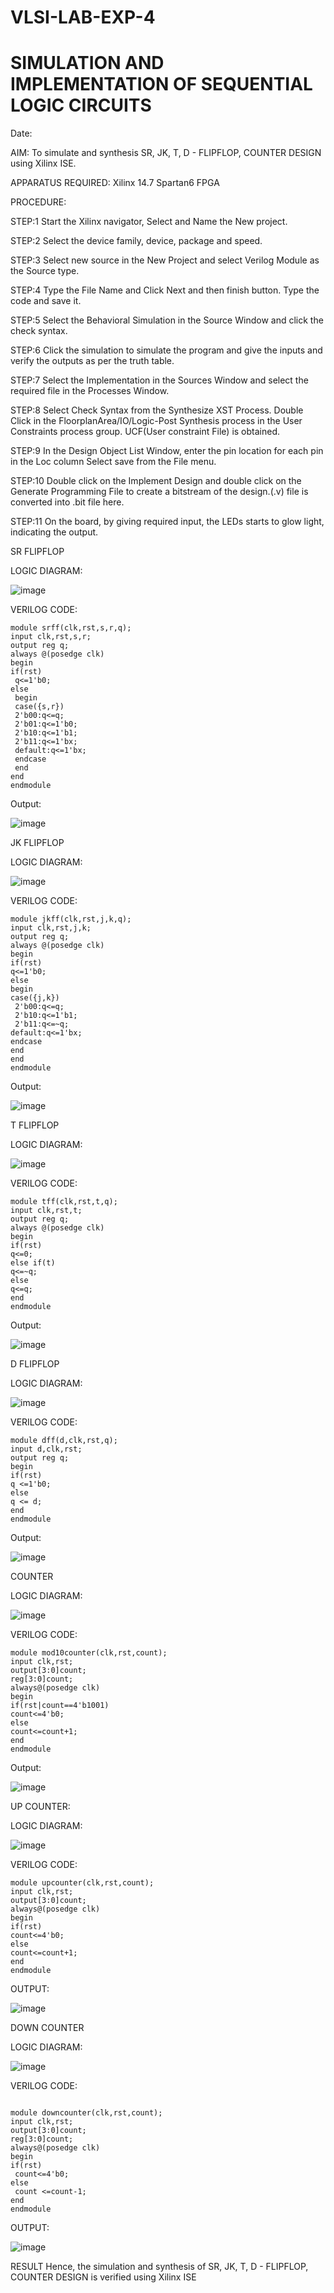 # VLSI-LAB-EXP-4

# SIMULATION AND IMPLEMENTATION OF SEQUENTIAL LOGIC CIRCUITS

Date:


AIM: 
 To simulate and synthesis SR, JK, T, D - FLIPFLOP, COUNTER DESIGN using Xilinx ISE.

APPARATUS REQUIRED:
Xilinx 14.7
Spartan6 FPGA

PROCEDURE:

STEP:1  Start  the Xilinx navigator, Select and Name the New project.

STEP:2  Select the device family, device, package and speed.       

STEP:3  Select new source in the New Project and select Verilog Module as the Source type.                       

STEP:4  Type the File Name and Click Next and then finish button. Type the code and save it.

STEP:5  Select the Behavioral Simulation in the Source Window and click the check syntax.                       

STEP:6  Click the simulation to simulate the program and  give the inputs and verify the outputs as per the truth table.               

STEP:7  Select the Implementation in the Sources Window and select the required file in the Processes Window.

STEP:8  Select Check Syntax from the Synthesize  XST Process. Double Click in the  FloorplanArea/IO/Logic-Post Synthesis process in the User Constraints process group. UCF(User constraint File) is obtained. 

STEP:9  In the Design Object List Window, enter the pin location for each pin in the Loc column Select save from the File menu.

STEP:10 Double click on the Implement Design and double click on the Generate Programming File to create a bitstream of the design.(.v) file is converted into .bit file here.

STEP:11  On the board, by giving required input, the LEDs starts to glow light, indicating the output.

SR FLIPFLOP

LOGIC DIAGRAM:

![image](https://github.com/navaneethans/VLSI-LAB-EXP-4/assets/6987778/77fb7f38-5649-4778-a987-8468df9ea3c3)

VERILOG CODE:

```
module srff(clk,rst,s,r,q);
input clk,rst,s,r;
output reg q;
always @(posedge clk)
begin
if(rst)
 q<=1'b0;
else
 begin
 case({s,r})
 2'b00:q<=q;
 2'b01:q<=1'b0;
 2'b10:q<=1'b1;
 2'b11:q<=1'bx;
 default:q<=1'bx;
 endcase
 end
end 
endmodule
```

Output:

![image](https://github.com/navaneethans/VLSI-LAB-EXP-4/assets/147235565/d2589f5d-1387-4a51-a34b-ad3ed09dd477)


JK FLIPFLOP

LOGIC DIAGRAM:

![image](https://github.com/navaneethans/VLSI-LAB-EXP-4/assets/6987778/1510e030-4ddc-42b1-88ce-d00f6f0dc7e6)

VERILOG CODE:

```
module jkff(clk,rst,j,k,q);
input clk,rst,j,k;
output reg q;
always @(posedge clk)
begin
if(rst)
q<=1'b0;
else
begin
case({j,k})
 2'b00:q<=q;
 2'b10:q<=1'b1;
 2'b11:q<=~q;
default:q<=1'bx;
endcase
end
end
endmodule
```
Output:

![image](https://github.com/navaneethans/VLSI-LAB-EXP-4/assets/147235565/65e5b169-de61-44f0-89e2-6ecdb03e2749)

T FLIPFLOP

LOGIC DIAGRAM:

![image](https://github.com/navaneethans/VLSI-LAB-EXP-4/assets/6987778/7a020379-efb1-4104-85ee-439d660baa08)

VERILOG CODE:

```
module tff(clk,rst,t,q);
input clk,rst,t;
output reg q;
always @(posedge clk)
begin
if(rst)
q<=0;
else if(t)
q<=~q;
else
q<=q;
end
endmodule
```
Output:

![image](https://github.com/navaneethans/VLSI-LAB-EXP-4/assets/147235565/3a96986a-1d8a-4f8b-b4f2-47c9f2e7fb25)

D FLIPFLOP

LOGIC DIAGRAM:

![image](https://github.com/navaneethans/VLSI-LAB-EXP-4/assets/6987778/dda843c5-f0a0-4b51-93a2-eaa4b7fa8aa0)

VERILOG CODE:

```
module dff(d,clk,rst,q);
input d,clk,rst;
output reg q;
begin
if(rst)
q <=1'b0;
else
q <= d;
end
endmodule
```
Output:

![image](https://github.com/navaneethans/VLSI-LAB-EXP-4/assets/147235565/d81b6b6d-48fa-48f4-aa63-555383ab69ab)

COUNTER

LOGIC DIAGRAM:

![image](https://github.com/navaneethans/VLSI-LAB-EXP-4/assets/6987778/a1fc5f68-aafb-49a1-93d2-779529f525fa)

VERILOG CODE:

```
module mod10counter(clk,rst,count);
input clk,rst;
output[3:0]count;
reg[3:0]count;
always@(posedge clk)
begin
if(rst|count==4'b1001)
count<=4'b0;
else
count<=count+1;
end
endmodule
```

Output:

![image](https://github.com/navaneethans/VLSI-LAB-EXP-4/assets/147235565/e22de50d-ec1f-4942-8ed1-a493ee5fc69c)


UP COUNTER:

LOGIC DIAGRAM:

![image](https://github.com/navaneethans/VLSI-LAB-EXP-4/assets/147235565/594840eb-45c6-4e56-80eb-a0757ab72b02)

VERILOG CODE:

```
module upcounter(clk,rst,count);
input clk,rst;
output[3:0]count;
always@(posedge clk)
begin
if(rst)
count<=4'b0;
else
count<=count+1;
end
endmodule
```

OUTPUT:

![image](https://github.com/navaneethans/VLSI-LAB-EXP-4/assets/147235565/10b3e098-e40a-4da8-842c-ef68742c74ef)

DOWN COUNTER

LOGIC DIAGRAM:

![image](https://github.com/navaneethans/VLSI-LAB-EXP-4/assets/147235565/16b90a3e-c2e7-435a-aa44-8bc0cf7871b9)

VERILOG CODE:

```

module downcounter(clk,rst,count);
input clk,rst;
output[3:0]count;
reg[3:0]count;
always@(posedge clk)
begin
if(rst)
 count<=4'b0;
else
 count <=count-1;
end
endmodule
```
OUTPUT:

![image](https://github.com/navaneethans/VLSI-LAB-EXP-4/assets/147235565/307fe185-c5f7-45b1-b04f-968fb79a89ad)

RESULT
Hence, the simulation and synthesis of SR, JK, T, D - FLIPFLOP, COUNTER DESIGN is verified using Xilinx ISE


